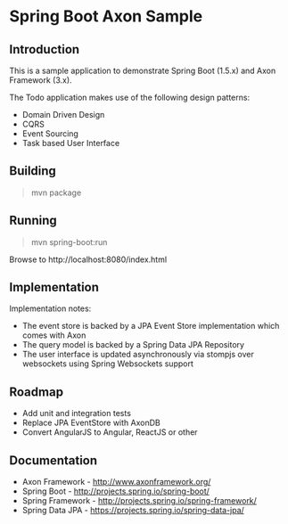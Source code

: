 # Spring Boot Axon Sample

## Introduction

This is a sample application to demonstrate Spring Boot (1.5.x) and Axon Framework (3.x).

The Todo application makes use of the following design patterns:
- Domain Driven Design
- CQRS
- Event Sourcing
- Task based User Interface

## Building

> mvn package

## Running

> mvn spring-boot:run

Browse to http://localhost:8080/index.html

## Implementation

Implementation notes:
- The event store is backed by a JPA Event Store implementation which comes with Axon
- The query model is backed by a Spring Data JPA Repository
- The user interface is updated asynchronously via stompjs over websockets using Spring Websockets support

## Roadmap

- Add unit and integration tests
- Replace JPA EventStore with AxonDB
- Convert AngularJS to Angular, ReactJS or other

## Documentation

* Axon Framework - http://www.axonframework.org/
* Spring Boot - http://projects.spring.io/spring-boot/
* Spring Framework - http://projects.spring.io/spring-framework/
* Spring Data JPA - https://projects.spring.io/spring-data-jpa/

